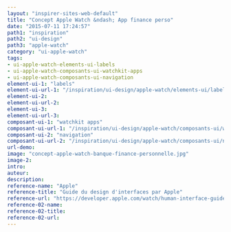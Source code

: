```yaml
---
layout: "inspirer-sites-web-default"
title: "Concept Apple Watch &ndash; App finance perso"
date: "2015-07-11 17:24:57"
path1: "inspiration"
path2: "ui-design"
path3: "apple-watch"
category: "ui-apple-watch"
tags:
- ui-apple-watch-elements-ui-labels
- ui-apple-watch-composants-ui-watchkit-apps
- ui-apple-watch-composants-ui-navigation
element-ui-1: "labels"
element-ui-url-1: "/inspiration/ui-design/apple-watch/elements-ui/labels/"
element-ui-2:
element-ui-url-2:
element-ui-3:
element-ui-url-3:
composant-ui-1: "watchkit apps"
composant-ui-url-1: "/inspiration/ui-design/apple-watch/composants-ui/watchkit-apps/"
composant-ui-2: "navigation"
composant-ui-url-2: "/inspiration/ui-design/apple-watch/composants-ui/navigation/"
url-demo:
image: "concept-apple-watch-banque-finance-personnelle.jpg"
image-2:
intro:
auteur:
description:
reference-name: "Apple"
reference-title: "Guide du design d'interfaces par Apple"
reference-url: "https://developer.apple.com/watch/human-interface-guidelines/"
reference-02-name:
reference-02-title:
reference-02-url:
---
```

